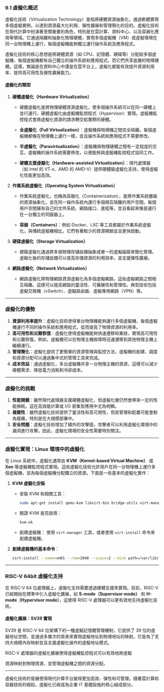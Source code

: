 ### 9.1 虛擬化概述

虛擬化技術（Virtualization Technology）是指將硬體資源抽象化，通過軟體實現多個虛擬實例，以達到資源最大化利用、彈性擴展和管理簡化的目的。虛擬化技術在現代計算中扮演著至關重要的角色，特別是在雲計算、資料中心、以及容器化應用等領域。它通過隔離和抽象化物理硬體，實現多個虛擬機（VM）或虛擬環境在同一台物理機上運行，每個虛擬機能夠獨立運行操作系統及應用程式。

虛擬化技術的核心思想是將硬體資源（如 CPU、記憶體、硬碟等）分配給多個虛擬機，每個虛擬機都有自己獨立的操作系統和應用程式，而它們共享底層的物理硬體。這樣，無論是在資料中心中還是在雲平台上，虛擬化都能有效提升資源利用率、提供高可用性及彈性擴展能力。

#### **虛擬化的類型**

1. **硬體虛擬化（Hardware Virtualization）**
   - 硬體虛擬化是將物理硬體資源虛擬化，使多個操作系統可以在同一硬體上並行運行。硬體虛擬化由虛擬機監控程式（Hypervisor）實現。虛擬機監控程式會將虛擬化資源的請求轉交給實際的硬體。

   - **全虛擬化（Full Virtualization）**：虛擬機與物理機之間完全隔離。每個虛擬機都像在物理機上運行一樣，並且操作系統和應用程式不需要修改。

   - **半虛擬化（Paravirtualization）**：虛擬機與物理硬體之間有一定程度的交互，虛擬機的操作系統需要修改，以便能夠與虛擬機監控程式協同工作。

   - **硬體支援虛擬化（Hardware-assisted Virtualization）**：現代處理器（如 Intel 的 VT-x、AMD 的 AMD-V）提供硬體級虛擬化支持，使得虛擬化性能更加高效。

2. **作業系統虛擬化（Operating System Virtualization）**
   - 作業系統虛擬化，也稱為容器化（Containerization），是將作業系統層級的資源抽象化，並在同一操作系統內運行多個相互隔離的用戶空間。每個用戶空間擁有自己的文件系統、網路接口、進程等，並且看起來像是運行在一台獨立的伺服器上。

   - **容器（Containers）**：例如 Docker、LXC 等工具都屬於作業系統虛擬化，與傳統虛擬機相比，它們有著較少的資源開銷並且更快啟動。

3. **硬碟虛擬化（Storage Virtualization）**
   - 硬碟虛擬化通過將多個物理存儲設備抽象成單一的虛擬磁碟來簡化管理。虛擬化後的存儲設備可以提高存儲資源的利用效率，並支援彈性擴展。

4. **網路虛擬化（Network Virtualization）**
   - 網路虛擬化將物理網路資源虛擬化為多個虛擬網路，這些虛擬網路之間相互隔離。這樣可以提高網路的靈活性、可擴展性和管理性。典型技術包括虛擬交換機（vSwitch）、虛擬路由器、虛擬專用網路（VPN）等。

---

### **虛擬化的優勢**
1. **資源利用率提升**：虛擬化技術使得單台物理機能夠運行多個虛擬機，每個虛擬機運行不同的操作系統和應用程式，從而提高了物理資源的利用率。
2. **高可用性和災難恢復**：虛擬化使得虛擬機能夠快速遷移和重啟，實現高可用性和災難恢復。例如，虛擬機可以在物理主機故障時迅速遷移到其他物理主機上繼續運行。
3. **管理簡化**：虛擬化提供了更簡單的資源管理與監控方法，虛擬機的創建、調度和資源分配可以通過集中式的管理工具來完成。
4. **成本效益**：通過虛擬化，多台虛擬機共享一台物理主機的資源，這樣可以減少硬體需求、降低電力消耗和冷卻成本。

---

### **虛擬化的挑戰**
1. **性能開銷**：雖然現代處理器支援硬體虛擬化，但虛擬化層仍然會帶來一定的性能損耗。這在高效能計算或 I/O 密集型應用中尤為明顯。
2. **複雜性**：雖然虛擬化技術提供了靈活性和高可用性，但其管理和配置可能會較為複雜，特別是在大規模部署中。
3. **安全問題**：虛擬化技術增加了額外的攻擊面，攻擊者可以利用虛擬化環境中的漏洞進行攻擊。因此，虛擬化環境的安全性需要特別關注。

---

### **虛擬化實現：Linux 環境中的虛擬化**

在 Linux 系統中，虛擬化通常由 **KVM（Kernel-based Virtual Machine）** 或 **Xen** 等虛擬機監控程式實現。這些虛擬化技術允許用戶在同一台物理機上運行多個虛擬機，並為每個虛擬機分配獨立的資源。下面是一些基本的虛擬化實作：

1. **KVM 虛擬化安裝**

   - 安裝 KVM 和相關工具：
     ```bash
     sudo apt-get install qemu-kvm libvirt-bin bridge-utils virt-manager
     ```

   - 驗證 KVM 是否啟用：
     ```bash
     kvm-ok
     ```

   - 創建虛擬機：
     使用 `virt-manager` 工具，或者使用 `virt-install` 命令來創建虛擬機。

2. **創建虛擬機的基本命令**：
   ```bash
   virt-install --name=vm01 --ram=2048 --vcpus=2 --disk path=/var/lib/libvirt/images/vm01.qcow2,size=20 --os-type=linux --os-variant=ubuntu20.04 --network network=default --graphics spice --cdrom /path/to/ubuntu.iso
   ```

---

### **RISC-V 64bit 虛擬化支持**

在 RISC-V 64 位處理器上，虛擬化支持需要透過硬體支援來實現。目前，RISC-V 已經開始在標準中引入虛擬化擴展，如 **S-mode（Supervisor mode）** 和 **H-mode（Hypervisor mode）**，這使得 RISC-V 處理器可以更有效地支持虛擬化技術。

#### **虛擬化擴展：SV39 實現**
SV39 是 RISC-V 64 位架構下的一種虛擬記憶體管理機制，它提供了 39 位的虛擬地址空間，並通過多層次的頁表來實現虛擬地址到物理地址的映射。它是為了支持大規模內存映射並且支援虛擬化操作的虛擬地址模式。

RISC-V 處理器的虛擬化擴展使得虛擬機監控程式可以有效地將虛擬

資源映射到物理資源，並管理虛擬機之間的資源分配。

---

虛擬化技術的發展使得現代計算平台變得更加高效、彈性和可管理。隨著雲計算和容器技術的崛起，虛擬化已經成為企業 IT 基礎設施的核心組成部分。